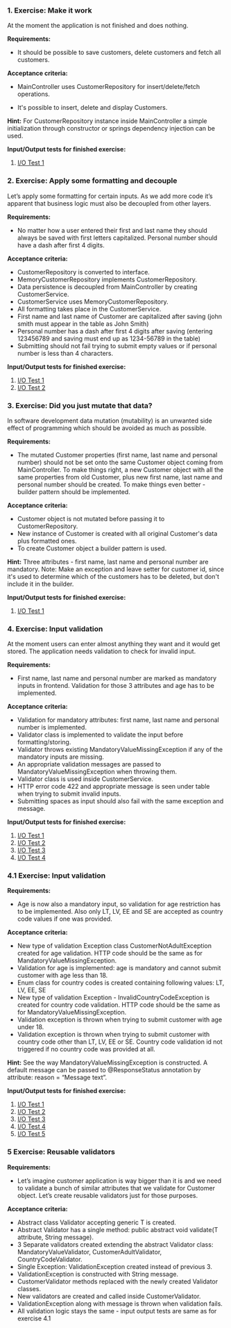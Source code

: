 ### 1. Exercise: Make it work
At the moment the application is not finished and does nothing.

**Requirements:**

* It should be possible to save customers, delete customers and fetch all customers.

**Acceptance criteria:**

* MainController uses CustomerRepository for insert/delete/fetch operations.

* It's possible to insert, delete and display Customers.

**Hint:** For CustomerRepository instance inside MainController a simple initialization through constructor or springs dependency injection can be used.

**Input/Output tests for finished exercise:**

1. [I/O Test 1](https://github.com/enorkus/customer-app-io/blob/master/1.solution.png)

### 2. Exercise: Apply some formatting and decouple
Let’s apply some formatting for certain inputs. As we add more code it’s apparent that business logic must also be decoupled from other layers.

**Requirements:**

* No matter how a user entered their first and last name they should always be saved with first letters capitalized. Personal number should have a dash after first 4 digits.

**Acceptance criteria:**

* CustomerRepository is converted to interface.
* MemoryCustomerRepository implements CustomerRepository.
* Data persistence is decoupled from MainController by creating CustomerService. 
* CustomerService uses MemoryCustomerRepository.
* All formatting takes place in the CustomerService.
* First name and last name of Customer are capitalized after saving (john smith must appear in the table as John Smith)
* Personal number has a dash after first 4 digits after saving (entering 123456789 and saving must end up as 1234-56789 in the table)
* Submitting should not fail trying to submit empty values or if personal number is less than 4 characters.

**Input/Output tests for finished exercise:**

1. [I/O Test 1](https://github.com/enorkus/customer-app-io/blob/master/2.solution.png)
2. [I/O Test 2](https://github.com/enorkus/customer-app-io/blob/master/2.1.solution.png)

### 3. Exercise: Did you just mutate that data?
In software development data mutation (mutability) is an unwanted side effect of programming which should be avoided as much as possible.

**Requirements:**

* The mutated Customer properties (first name, last name and personal number) should not be set onto the same Customer object coming from MainController. To make things right, a new Customer object with all the same properties from old Customer, plus new first name, last name and personal number should be created. To make things even better - builder pattern should be implemented.

**Acceptance criteria:**

* Customer object is not mutated before passing it to CustomerRepository.
* New instance of Customer is created with all original Customer's data plus formatted ones.
* To create Customer object a builder pattern is used.

**Hint:** Three attributes - first name, last name and personal number are mandatory. 
Note: Make an exception and leave setter for customer id, since it's used to determine which of the customers has to be deleted, but don't include it in the builder.

**Input/Output tests for finished exercise:**

1. [I/O Test 1](https://github.com/enorkus/customer-app-io/blob/master/3.solution.png)

### 4. Exercise: Input validation
At the moment users can enter almost anything they want and it would get stored. The application needs validation to check for invalid input.

**Requirements:**

* First name, last name and personal number are marked as mandatory inputs in frontend. Validation for those 3 attributes and age has to be implemented.

**Acceptance criteria:**

* Validation for mandatory attributes: first name, last name and personal number is implemented.
* Validator class is implemented to validate the input before formatting/storing.
* Validator throws existing MandatoryValueMissingException if any of the mandatory inputs are missing.
* An appropriate validation messages are passed to MandatoryValueMissingException when throwing them.
* Validator class is used inside CustomerService.
* HTTP error code 422 and appropriate message is seen under table when trying to submit invalid inputs.
* Submitting spaces as input should also fail with the same exception and message.

**Input/Output tests for finished exercise:**

1. [I/O Test 1](https://github.com/enorkus/customer-app-io/blob/master/4.solution.png)
2. [I/O Test 2](https://github.com/enorkus/customer-app-io/blob/master/4.1.solution.png)
3. [I/O Test 3](https://github.com/enorkus/customer-app-io/blob/master/4.2.solution.png)
4. [I/O Test 4](https://github.com/enorkus/customer-app-io/blob/master/4.3.solution.png)

### 4.1 Exercise: Input validation

**Requirements:**
* Age is now also a mandatory input, so validation for age restriction has to be implemented. Also only LT, LV, EE and SE are accepted as country code values if one was provided.

**Acceptance criteria:**

* New type of validation Exception class CustomerNotAdultException created for age validation. HTTP code should be the same as for MandatoryValueMissingException.
* Validation for age is implemented: age is mandatory and cannot submit customer with age less than 18.
* Enum class for country codes is created containing following values: LT, LV, EE, SE
* New type of validation Exception - InvalidCountryCodeException is created for country code validation. HTTP code should be the same as for MandatoryValueMissingException.
* Validation exception is thrown when trying to submit customer with age under 18.
* Validation exception is thrown when trying to submit customer with country code other than LT, LV, EE or SE. Country code validation id not triggered if no country code was provided at all.

**Hint:** See the way MandatoryValueMissingException is constructed. A default message can be passed to @ResponseStatus annotation by attribute: reason = “Message text”.

**Input/Output tests for finished exercise:**

1. [I/O Test 1](https://github.com/enorkus/customer-app-io/blob/master/4-1.solution.png)
2. [I/O Test 2](https://github.com/enorkus/customer-app-io/blob/master/4-1.1.solution.png)
3. [I/O Test 3](https://github.com/enorkus/customer-app-io/blob/master/4-1.2.solution.png)
4. [I/O Test 4](https://github.com/enorkus/customer-app-io/blob/master/4-1.3.solution.png)
5. [I/O Test 5](https://github.com/enorkus/customer-app-io/blob/master/4-1.4.solution.png)

### 5 Exercise: Reusable validators

**Requirements:**
* Let’s imagine customer application is way bigger than it is and we need to validate a bunch of similar attributes that we validate for Customer object. Let’s create reusable validators just for those purposes.

**Acceptance criteria:**

* Abstract class Validator<T> accepting generic T is created.
* Abstract Validator has a single method: public abstract void validate(T attribute, String message).
* 3 Separate validators created extending the abstract Validator class: MandatoryValueValidator, CustomerAdultValidator, CountryCodeValidator.
* Single Exception: ValidationException created instead of previous 3.
* ValidationException is constructed with String message.
* CustomerValidator methods replaced with the newly created Validator classes.
* New validators are created and called inside CustomerValidator.
* ValidationException along with message is thrown when validation fails.
* All validation logic stays the same - input output tests are same as for exercise 4.1


